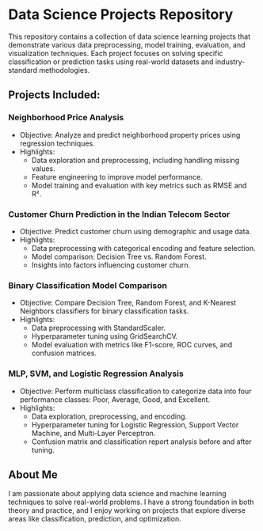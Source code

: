 # **Data Science Projects Repository**
This repository contains a collection of data science learning projects that demonstrate various data preprocessing, model training, evaluation, and visualization techniques. Each project focuses on solving specific classification or prediction tasks using real-world datasets and industry-standard methodologies.

## Projects Included:
### **Neighborhood Price Analysis**
- Objective: Analyze and predict neighborhood property prices using regression techniques.
- Highlights:
   - Data exploration and preprocessing, including handling missing values.
   - Feature engineering to improve model performance.
   - Model training and evaluation with key metrics such as RMSE and R².
  
### **Customer Churn Prediction in the Indian Telecom Sector**
- Objective: Predict customer churn using demographic and usage data.
- Highlights:
    - Data preprocessing with categorical encoding and feature selection.
    - Model comparison: Decision Tree vs. Random Forest.
    - Insights into factors influencing customer churn.
 
### **Binary Classification Model Comparison**
- Objective: Compare Decision Tree, Random Forest, and K-Nearest Neighbors classifiers for binary classification tasks.
- Highlights:
    - Data preprocessing with StandardScaler.
    - Hyperparameter tuning using GridSearchCV.
    - Model evaluation with metrics like F1-score, ROC curves, and confusion matrices.
  
### **MLP, SVM, and Logistic Regression Analysis**
- Objective: Perform multiclass classification to categorize data into four performance classes: Poor, Average, Good, and Excellent.
- Highlights:
    - Data exploration, preprocessing, and encoding.
    - Hyperparameter tuning for Logistic Regression, Support Vector Machine, and Multi-Layer Perceptron.
    - Confusion matrix and classification report analysis before and after tuning.


## **About Me**
I am passionate about applying data science and machine learning techniques to solve real-world problems. I have a strong foundation in both theory and practice, and I enjoy working on projects that explore diverse areas like classification, prediction, and optimization.


